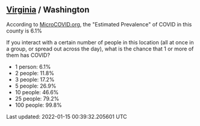 
## [Virginia](/united-states/virginia) / Washington

According to [MicroCOVID.org](http://microcovid.org),
the "Estimated Prevalence" of COVID in this county is 6.1%

If you interact with a certain number of people in this location
(all at once in a group, or spread out across the day), what is the chance that
1 or more of them has COVID?

- 1 person: 6.1%
- 2 people: 11.8%
- 3 people: 17.2%
- 5 people: 26.9%
- 10 people: 46.6%
- 25 people: 79.2%
- 100 people: 99.8%

Last updated: 2022-01-15 00:39:32.205601 UTC
